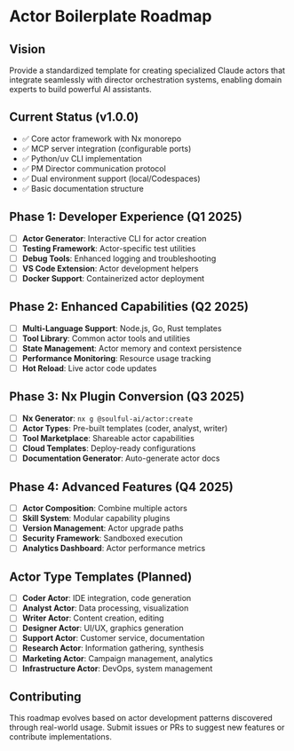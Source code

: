# Actor Boilerplate Roadmap

## Vision
Provide a standardized template for creating specialized Claude actors that integrate seamlessly with director orchestration systems, enabling domain experts to build powerful AI assistants.

## Current Status (v1.0.0)
- ✅ Core actor framework with Nx monorepo
- ✅ MCP server integration (configurable ports)
- ✅ Python/uv CLI implementation
- ✅ PM Director communication protocol
- ✅ Dual environment support (local/Codespaces)
- ✅ Basic documentation structure

## Phase 1: Developer Experience (Q1 2025)
- [ ] **Actor Generator**: Interactive CLI for actor creation
- [ ] **Testing Framework**: Actor-specific test utilities
- [ ] **Debug Tools**: Enhanced logging and troubleshooting
- [ ] **VS Code Extension**: Actor development helpers
- [ ] **Docker Support**: Containerized actor deployment

## Phase 2: Enhanced Capabilities (Q2 2025)
- [ ] **Multi-Language Support**: Node.js, Go, Rust templates
- [ ] **Tool Library**: Common actor tools and utilities
- [ ] **State Management**: Actor memory and context persistence
- [ ] **Performance Monitoring**: Resource usage tracking
- [ ] **Hot Reload**: Live actor code updates

## Phase 3: Nx Plugin Conversion (Q3 2025)
- [ ] **Nx Generator**: `nx g @soulful-ai/actor:create`
- [ ] **Actor Types**: Pre-built templates (coder, analyst, writer)
- [ ] **Tool Marketplace**: Shareable actor capabilities
- [ ] **Cloud Templates**: Deploy-ready configurations
- [ ] **Documentation Generator**: Auto-generate actor docs

## Phase 4: Advanced Features (Q4 2025)
- [ ] **Actor Composition**: Combine multiple actors
- [ ] **Skill System**: Modular capability plugins
- [ ] **Version Management**: Actor upgrade paths
- [ ] **Security Framework**: Sandboxed execution
- [ ] **Analytics Dashboard**: Actor performance metrics

## Actor Type Templates (Planned)
- [ ] **Coder Actor**: IDE integration, code generation
- [ ] **Analyst Actor**: Data processing, visualization
- [ ] **Writer Actor**: Content creation, editing
- [ ] **Designer Actor**: UI/UX, graphics generation
- [ ] **Support Actor**: Customer service, documentation
- [ ] **Research Actor**: Information gathering, synthesis
- [ ] **Marketing Actor**: Campaign management, analytics
- [ ] **Infrastructure Actor**: DevOps, system management

## Contributing
This roadmap evolves based on actor development patterns discovered through real-world usage. Submit issues or PRs to suggest new features or contribute implementations.
